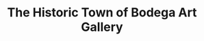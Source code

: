 ---
title: "The Historic Town of Bodega Art Gallery"
url: /bodega/the-historic-town-of-bodega-art-gallery/
shop: art
---